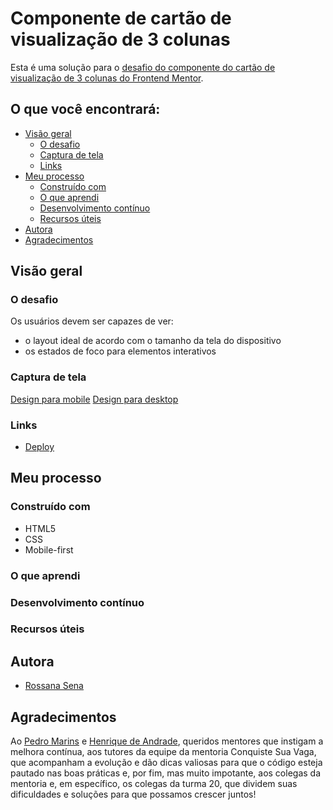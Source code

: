 # Componente de cartão de visualização de 3 colunas

Esta é uma solução para o [desafio do componente do cartão de visualização de 3 colunas do Frontend Mentor](https://www.frontendmentor.io/challenges/3column-preview-card-component-pH92eAR2-).

## O que você encontrará:

- [Visão geral](#visão-geral)
  - [O desafio](#o-desafio)
  - [Captura de tela](#captura-de-tela)
  - [Links](#links)
- [Meu processo](#meu-processo)
  - [Construído com](#construído-com)
  - [O que aprendi](#o-que-aprendi)
  - [Desenvolvimento contínuo](#desenvolvimento-contínuo)
  - [Recursos úteis](#recursos-úteis)
- [Autora](#autora)
- [Agradecimentos](#agradecimentos)

## Visão geral

### O desafio

Os usuários devem ser capazes de ver:

- o layout ideal de acordo com o tamanho da tela do dispositivo
- os estados de foco para elementos interativos

### Captura de tela

[Design para mobile](./assets/design/mobile-design.jpg)
[Design para desktop](./assets/design/desktop-design.jpg)

### Links

- [Deploy](card-3-colunas-com-responsividade-pwiw2iavu-rossanasena.vercel.app)

## Meu processo

### Construído com

- HTML5
- CSS
- Mobile-first

### O que aprendi

<!-- Irei recapitular principais aprendizados. Colocar exemplos. -->

### Desenvolvimento contínuo

<!-- Irei dlinear as áreas que desejo continuar focando em projetos futuros. Podem ser conceitos com os quais ainda não estou totalmente confortável ou técnicas que foram úteis e que irei refinar e aperfeiçoar. -->

### Recursos úteis
<!-- 
- [Exemplo de recurso 1](https://www.example.com) - Isso me ajudou pelo motivo XYZ. Eu realmente gostei desse padrão e vou usá-lo daqui para frente.
- [Exemplo de recurso 2](https://www.example.com) - Este é um artigo incrível que me ajudou a finalmente entender XYZ. Recomendo a todos que ainda estão aprendendo esse conceito. -->

## Autora

- [Rossana Sena](https://linktr.ee/rossanasena)

## Agradecimentos

Ao [Pedro Marins](https://www.linkedin.com/in/pedromarins/) e [Henrique de Andrade](https://www.linkedin.com/in/henrique-de-andrade/), queridos mentores que instigam a melhora contínua, aos tutores da equipe da mentoria Conquiste Sua Vaga, que acompanham a evolução e dão dicas valiosas para que o código esteja pautado nas boas práticas e, por fim, mas muito impotante, aos colegas da mentoria e, em específico, os colegas da turma 20, que dividem suas dificuldades e soluções para que possamos crescer juntos! 
